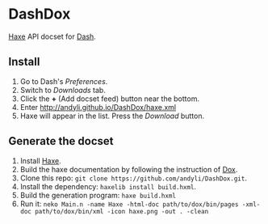 # DashDox

[Haxe](http://haxe.org/) API docset for [Dash](http://kapeli.com/dash).

## Install

  1. Go to Dash's *Preferences*.
  2. Switch to *Downloads* tab.
  3. Click the **+** (Add docset feed) button near the bottom.
  4. Enter http://andyli.github.io/DashDox/haxe.xml
  5. Haxe will appear in the list. Press the *Download* button.

## Generate the docset

  1. Install [Haxe](http://haxe.org/).
  2. Build the haxe documentation by following the instruction of [Dox](https://github.com/dpeek/dox).
  3. Clone this repo: `git clone https://github.com/andyli/DashDox.git`.
  4. Install the dependency: `haxelib install build.hxml`.
  5. Build the generation program: `haxe build.hxml`
  6. Run it: `neko Main.n -name Haxe -html-doc path/to/dox/bin/pages -xml-doc path/to/dox/bin/xml -icon haxe.png -out . -clean`
